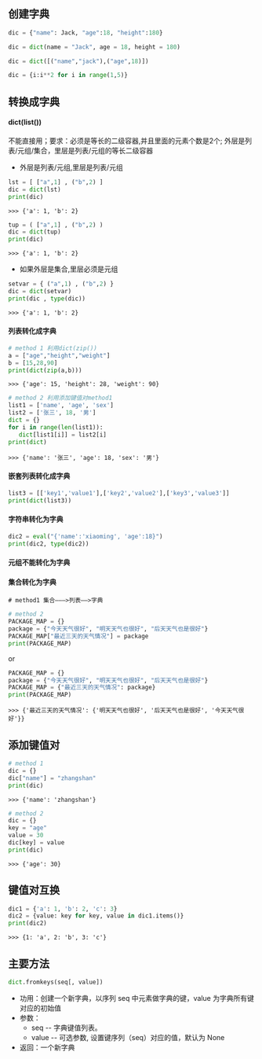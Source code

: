 ## 创建字典
```python
dic = {"name": Jack, "age":18, "height":180}
```
```python
dic = dict(name = "Jack", age = 18, height = 180)
```
```python
dic = dict([("name","jack"),("age",18)])
```
```python
dic = {i:i**2 for i in range(1,5)}
```
## 转换成字典
#### dict(list())
不能直接用；要求：必须是等长的二级容器,并且里面的元素个数是2个; 外层是列表/元组/集合，里层是列表/元组的等长二级容器

+ 外层是列表/元组,里层是列表/元组
```python
lst = [ ["a",1] , ("b",2) ]
dic = dict(lst)
print(dic)
```
```
>>> {'a': 1, 'b': 2} 
```

```python
tup = ( ["a",1] , ("b",2) )
dic = dict(tup)
print(dic)
```
```
>>> {'a': 1, 'b': 2}
```
+ 如果外层是集合,里层必须是元组
```python
setvar = { ("a",1) , ("b",2) }
dic = dict(setvar)
print(dic , type(dic))
```
```
>>> {'a': 1, 'b': 2} 
```

#### 列表转化成字典 
```python
# method 1 利用dict(zip())
a = ["age","height","weight"]
b = [15,28,90]
print(dict(zip(a,b)))
```
```
>>> {'age': 15, 'height': 28, 'weight': 90}
```

```python
# method 2 利用添加键值对method1
list1 = ['name', 'age', 'sex']
list2 = ['张三', 18, '男']
dict = {}
for i in range(len(list1)):
   dict[list1[i]] = list2[i]
print(dict)
```
```
>>> {'name': '张三', 'age': 18, 'sex': '男'}
```
#### 嵌套列表转化成字典
```python
list3 = [['key1','value1'],['key2','value2'],['key3','value3']]
print(dict(list3))
```
#### 字符串转化为字典
```python
dic2 = eval("{'name':'xiaoming', 'age':18}")
print(dic2, type(dic2))
```

#### 元组不能转化为字典
#### 集合转化为字典
```
# method1 集合———>列表——>字典
```
```python
# method 2
PACKAGE_MAP = {}
package = {"今天天气很好", "明天天气也很好", "后天天气也是很好"}
PACKAGE_MAP["最近三天的天气情况"] = package
print(PACKAGE_MAP)
```
or
```python
PACKAGE_MAP = {}
package = {"今天天气很好", "明天天气也很好", "后天天气也是很好"}
PACKAGE_MAP = {"最近三天的天气情况": package}
print(PACKAGE_MAP)
```
```
>>> {'最近三天的天气情况': {'明天天气也很好', '后天天气也是很好', '今天天气很好'}}
```
## 添加键值对
```python
# method 1
dic = {}
dic["name"] = "zhangshan"
print(dic)
```
```
>>> {'name': 'zhangshan'}
```
```python
# method 2
dic = {}
key = "age"
value = 30
dic[key] = value
print(dic)
```
```
>>> {'age': 30}
```
## 键值对互换
```python
dic1 = {'a': 1, 'b': 2, 'c': 3}
dic2 = {value: key for key, value in dic1.items()}
print(dic2)
```
```
>>> {1: 'a', 2: 'b', 3: 'c'}
```
## 主要方法
```python
dict.fromkeys(seq[, value])
```
+ 功用：创建一个新字典，以序列 seq 中元素做字典的键，value 为字典所有键对应的初始值
+ 参数：
  + seq -- 字典键值列表。
  + value -- 可选参数, 设置键序列（seq）对应的值，默认为 None
+ 返回：一个新字典
